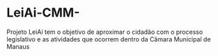 # LeiAi-CMM-
Projeto LeiAí tem o objetivo de aproximar o cidadão com o processo legislativo e as atividades que ocorrem dentro da Câmara Municipal de Manaus
